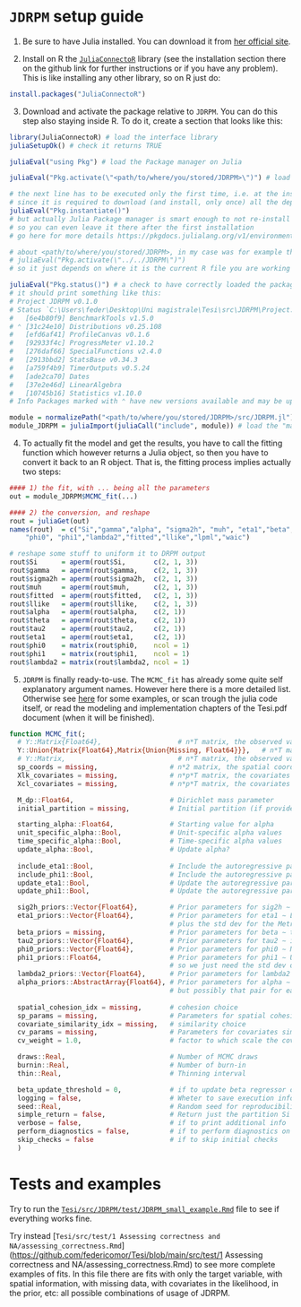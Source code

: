 # `JDRPM` setup guide
1. Be sure to have Julia installed. You can download it from [her official site](https://julialang.org/downloads/).

2. Install on R the [`JuliaConnectoR`](https://github.com/stefan-m-lenz/JuliaConnectoR) library (see the installation section there on the github link for further instructions or if you have any problem). This is like installing any other library, so on R just do:
```R
install.packages("JuliaConnectoR")
```

3. Download and activate the package relative to `JDRPM`. You can do this step also staying inside R. To do it, create a section that looks like this:
```R
library(JuliaConnectoR) # load the interface library
juliaSetupOk() # check it returns TRUE

juliaEval("using Pkg") # load the Package manager on Julia

juliaEval("Pkg.activate(\"<path/to/where/you/stored/JDRPM>\")") # load the JDRPM pacakge

# the next line has to be executed only the first time, i.e. at the installation
# since it is required to download (and install, only once) all the depdendencies
juliaEval("Pkg.instantiate()") 
# but actually Julia Package manager is smart enough to not re-install everything,
# so you can even leave it there after the first installation
# go here for more details https://pkgdocs.julialang.org/v1/environments/

# about <path/to/where/you/stored/JDRPM>, in my case was for example this:
# juliaEval("Pkg.activate(\"../../JDRPM\")")
# so it just depends on where it is the current R file you are working on

juliaEval("Pkg.status()") # a check to have correctly loaded the package;
# it should print something like this:
# Project JDRPM v0.1.0
# Status `C:\Users\feder\Desktop\Uni magistrale\Tesi\src\JDRPM\Project.toml`
#   [6e4b80f9] BenchmarkTools v1.5.0
# ⌃ [31c24e10] Distributions v0.25.108
#   [efd6af41] ProfileCanvas v0.1.6
#   [92933f4c] ProgressMeter v1.10.2
#   [276daf66] SpecialFunctions v2.4.0
#   [2913bbd2] StatsBase v0.34.3
#   [a759f4b9] TimerOutputs v0.5.24
#   [ade2ca70] Dates
#   [37e2e46d] LinearAlgebra
#   [10745b16] Statistics v1.10.0
# Info Packages marked with ⌃ have new versions available and may be upgradable.

module = normalizePath("<path/to/where/you/stored/JDRPM>/src/JDRPM.jl") # locate the "main" file
module_JDRPM = juliaImport(juliaCall("include", module)) # load the "main" file
```
4. To actually fit the model and get the results, you have to call the fitting function which however returns a Julia object, so then you have to convert it back to an R object. That is, the fitting process implies actually two steps:
```R
#### 1) the fit, with ... being all the parameters
out = module_JDRPM$MCMC_fit(...) 

#### 2) the conversion, and reshape
rout = juliaGet(out)
names(rout)  = c("Si","gamma","alpha", "sigma2h", "muh", "eta1","beta","theta", "tau2", 
    "phi0", "phi1","lambda2","fitted","llike","lpml","waic")

# reshape some stuff to uniform it to DRPM output
rout$Si      = aperm(rout$Si,       c(2, 1, 3))
rout$gamma   = aperm(rout$gamma,    c(2, 1, 3))
rout$sigma2h = aperm(rout$sigma2h,  c(2, 1, 3))
rout$muh     = aperm(rout$muh,      c(2, 1, 3))
rout$fitted  = aperm(rout$fitted,   c(2, 1, 3))
rout$llike   = aperm(rout$llike,    c(2, 1, 3))
rout$alpha   = aperm(rout$alpha,    c(2, 1))
rout$theta   = aperm(rout$theta,    c(2, 1))
rout$tau2    = aperm(rout$tau2,     c(2, 1))
rout$eta1    = aperm(rout$eta1,     c(2, 1))
rout$phi0    = matrix(rout$phi0,    ncol = 1)
rout$phi1    = matrix(rout$phi1,    ncol = 1)
rout$lambda2 = matrix(rout$lambda2, ncol = 1)
```

5. `JDRPM` is finally ready-to-use. The `MCMC_fit` has already some quite self explanatory argument names. However here there is a more detailed list. Otherwise see [here](#tests-and-examples) for some examples, or scan trough the julia code itself, or read the modeling and implementation chapters of the Tesi.pdf document (when it will be finished).
```julia
function MCMC_fit(;
  # Y::Matrix{Float64},                   # n*T matrix, the observed values
  Y::Union{Matrix{Float64},Matrix{Union{Missing, Float64}}},   # n*T matrix, the observed values
  # Y::Matrix,                            # n*T matrix, the observed values
  sp_coords = missing,                  # n*2 matrix, the spatial coordinates
  Xlk_covariates = missing,             # n*p*T matrix, the covariates to include in the likelihood
  Xcl_covariates = missing,             # n*p*T matrix, the covariates to include in the clustering process

  M_dp::Float64,                        # Dirichlet mass parameter
  initial_partition = missing,          # Initial partition (if provided)

  starting_alpha::Float64,              # Starting value for alpha
  unit_specific_alpha::Bool,            # Unit-specific alpha values
  time_specific_alpha::Bool,            # Time-specific alpha values
  update_alpha::Bool,                   # Update alpha?
  
  include_eta1::Bool,                   # Include the autoregressive part of eta1?
  include_phi1::Bool,                   # Include the autoregressive part of phi1?
  update_eta1::Bool,                    # Update the autoregressive part of eta1?
  update_phi1::Bool,                    # Update the autoregressive part of phi1?

  sig2h_priors::Vector{Float64},        # Prior parameters for sig2h ∼ invGamma(a_sigma,b_sigma)
  eta1_priors::Vector{Float64},         # Prior parameters for eta1 ∼ Laplace(0,b) so it's the scale parameter b
                                        # plus the std dev for the Metropolis update trough N(μ=eta1_old,σ=mhsig_eta1)
  beta_priors = missing,                # Prior parameters for beta ∼ the mean vector and the s^2 param in fron of the Id matrix
  tau2_priors::Vector{Float64},         # Prior parameters for tau2 ∼ invGamma(a_tau, b_tau)
  phi0_priors::Vector{Float64},         # Prior parameters for phi0 ∼ N(μ=m0,σ^2=s0^2)
  phi1_priors::Float64,                 # Prior parameters for phi1 ∼ U(-1,1)
                                        # so we just need the std dev of the Metropolis update trough N(μ=phi1_old,σ=mhsig_phi1)
  lambda2_priors::Vector{Float64},      # Prior parameters for lambda2 ∼ invGamma(a_lambda, b_lambda)
  alpha_priors::AbstractArray{Float64}, # Prior parameters for alpha ∼ Beta(a_alpha, b_alpha)
                                        # but possibly that pair for each unit j, that's why the abstract array
  
  spatial_cohesion_idx = missing,       # cohesion choice
  sp_params = missing,                  # Parameters for spatial cohesion functions
  covariate_similarity_idx = missing,   # similarity choice
  cv_params = missing,                  # Parameters for covariates similarity functions
  cv_weight = 1.0,                      # factor to which scale the covariate similarity values

  draws::Real,                          # Number of MCMC draws
  burnin::Real,                         # Number of burn-in
  thin::Real,                           # Thinning interval

  beta_update_threshold = 0,            # if to update beta regressor only after some iterates
  logging = false,                      # Wheter to save execution infos to log file
  seed::Real,                           # Random seed for reproducibility
  simple_return = false,                # Return just the partition Si
  verbose = false,                      # if to print additional info
  perform_diagnostics = false,          # if to perform diagnostics on the fit
  skip_checks = false                   # if to skip initial checks
  )
```

# Tests and examples
Try to run the [`Tesi/src/JDRPM/test/JDRPM_small_example.Rmd`](https://github.com/federicomor/Tesi/blob/main/src/JDRPM/test/JDRPM_small_example.Rmd) file to see if everything works fine.   

Try instead [`Tesi/src/test/1 Assessing correctness and NA/assessing_correctness.Rmd`](https://github.com/federicomor/Tesi/blob/main/src/test/1 Assessing correctness and NA/assessing_correctness.Rmd) to see more complete examples of fits. In this file there are fits with only the target variable, with spatial information, with missing data, with covariates in the likelihood, in the prior, etc: all possible combinations of usage of JDRPM.